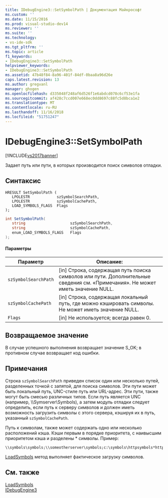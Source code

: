 ```yaml
---
title: IDebugEngine3::SetSymbolPath | Документация Майкрософт
ms.custom: ''
ms.date: 11/15/2016
ms.prod: visual-studio-dev14
ms.reviewer: ''
ms.suite: ''
ms.technology:
- vs-ide-sdk
ms.tgt_pltfrm: ''
ms.topic: article
f1_keywords:
- IDebugEngine3::SetSymbolPath
helpviewer_keywords:
- IDebugEngine3::SetSymbolPath
ms.assetid: 47b48f84-8a96-401f-84df-0baa8a96d26e
caps.latest.revision: 13
ms.author: gregvanl
manager: ghogen
ms.openlocfilehash: d335048f248af6d526f1e6abdcd078c6cf53e1fa
ms.sourcegitcommit: af428c7ccd007e668ec0dd8697c88fc5d8bca1e2
ms.translationtype: MT
ms.contentlocale: ru-RU
ms.lasthandoff: 11/16/2018
ms.locfileid: "51751247"
---
```

# <a name="idebugengine3setsymbolpath"></a>IDebugEngine3::SetSymbolPath
[!INCLUDE[vs2017banner](../../../includes/vs2017banner.md)]

Задает путь или пути, в которых производится поиск символов отладки.  
  
## <a name="syntax"></a>Синтаксис  
  
```cpp#  
HRESULT SetSymbolPath (  
   LPOLESTR            szSymbolSearchPath,  
   LPOLESTR            szSymbolCachePath,  
   LOAD_SYMBOLS_FLAGS  Flags  
);  
```  
  
```csharp  
int SetSymbolPath(  
   string                    szSymbolSearchPath,   
   string                    szSymbolCachePath,   
   enum_LOAD_SYMBOLS_FLAGS   Flags  
);  
```  
  
#### <a name="parameters"></a>Параметры  
  
|Параметр|Описание:|  
|---------------|-----------------|  
|`szSymbolSearchPath`|[in] Строка, содержащая путь поиска символов или пути. Дополнительные сведения см. «Примечания». Не может иметь значение NULL.|  
|`szSymbolCachePath`|[in] Строка, содержащая локальный путь, где можно кэшировать символы. Не может иметь значение NULL.|  
|`Flags`|[in] Не используется; всегда равен 0.|  
  
## <a name="return-value"></a>Возвращаемое значение  
 В случае успешного выполнения возвращает значение S_OK; в противном случае возвращает код ошибки.  
  
## <a name="remarks"></a>Примечания  
 Строка `szSymbolSearchPath` приведен список один или несколько путей, разделенных точкой с запятой, для поиска символов. Эти пути может быть локальный путь, UNC-стиле путь или URL-адрес. Эти пути, также могут быть смесью различных типов. Если путь является UNC (например, \\\Symserver\Symbols), а затем модуль отладки следует определить, если путь к серверу символов и должен иметь возможность загрузить символы с этого сервера, кэшируя их в путь, указанный `szSymbolCachePath`.  
  
 Путь к символам, также может содержать одно или несколько расположений кэша. Кэши первым в порядке приоритета, с наивысшим приоритетом кэша и разделены * символы. Пример:  
  
```  
\\symbols\symbols;\\someotherserver\symbols;c:\symbols\httpsymbols*http://msdl.microsoft.com  
```  
  
 [LoadSymbols](../../../extensibility/debugger/reference/idebugengine3-loadsymbols.md) метод выполняет фактическое загрузку символов.  
  
## <a name="see-also"></a>См. также  
 [LoadSymbols](../../../extensibility/debugger/reference/idebugengine3-loadsymbols.md)   
 [IDebugEngine3](../../../extensibility/debugger/reference/idebugengine3.md)

